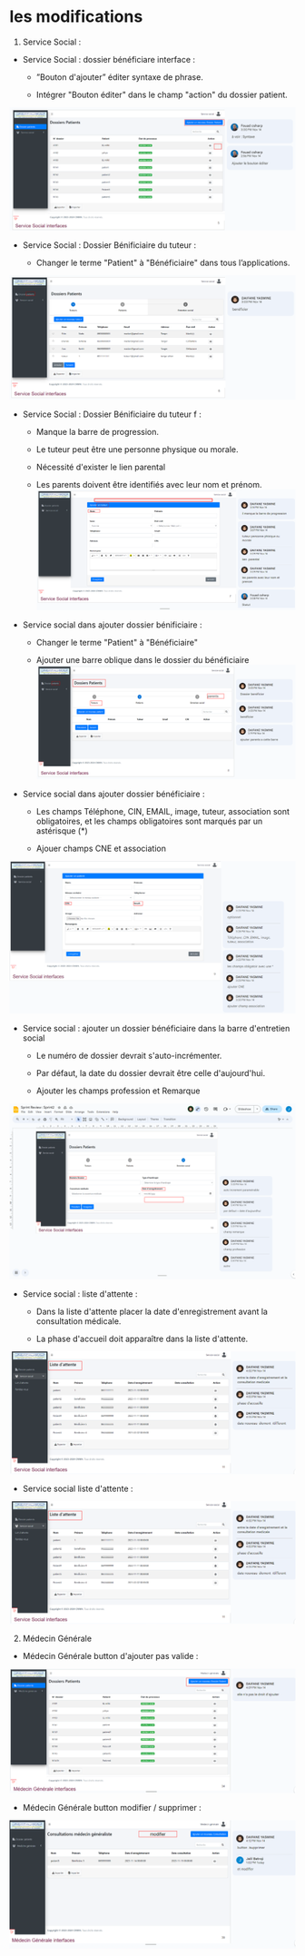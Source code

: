 
# les modifications 
1. Service Social :

- Service Social : dossier bénéficiare interface :

    - ”Bouton d'ajouter” éditer syntaxe de phrase.

    - Intégrer "Bouton éditer" dans le champ "action" du dossier patient.


![Service social dossier patient interface](imgs/SerSocModification1.PNG)

- Service Social : Dossier Bénificiaire du tuteur :

    - Changer le terme "Patient" à "Bénéficiaire" dans tous l’applications.

![Service social dossier nav](imgs/SerSocModification2.PNG)

- Service Social : Dossier Bénificiaire du tuteur f :

    - Manque la barre de progression.

    - Le tuteur peut être une personne physique ou morale.

    - Nécessité d'exister le lien  parental

    - Les parents doivent être identifiés avec leur nom et prénom.
![Service social ajouter dossier tuteur](imgs/SerSocModification3.PNG)

- Service social dans ajouter dossier bénificiaire :

    - Changer le terme "Patient" à "Bénéficiaire"

    - Ajouter une barre oblique dans le dossier du bénéficiaire
![Service social ajouter dossier tuteur](imgs/SerSocModification4.PNG)

- Service social dans ajouter dossier bénéficiaire  :

    - Les champs Téléphone, CIN, EMAIL, image, tuteur, association sont obligatoires, et les champs obligatoires sont marqués par un astérisque (*)

    - Ajouer champs CNE et association

![Service social ajouter dossier patient input optionnelle](imgs/SerSocModification5.PNG)

- Service social : ajouter un dossier bénéficiaire dans la barre d'entretien social

    - Le numéro de dossier devrait s'auto-incrémenter.

    - Par défaut, la date du dossier devrait être celle d'aujourd'hui.

    - Ajouter les champs profession et Remarque


![Service social ajouter dossier patient entretien social](imgs/SerSocModification6.png)

- Service social : liste d'attente :

    - Dans la liste d'attente placer la date d'enregistrement avant la consultation médicale.

    - La phase d'accueil doit apparaître dans la liste d'attente.

![Service social liste d'attente](imgs/SerSocModification7.png)

- Service social liste d'attente :

![Service social liste d'attente](imgs/SerSocModification7.png)

2. Médecin Générale

- Médecin Générale button d'ajouter pas valide :

![Médecin Générale button d'ajouter](imgs/MGModification1.png)

- Médecin Générale button modifier / supprimer :

![Médecin Générale button modifier / supprimer](imgs/MGModification2.png)
